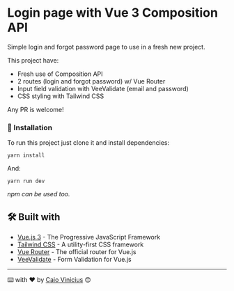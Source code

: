 # Login page with Vue 3 Composition API

Simple login and forgot password page to use in a fresh new project.

This project have:

- Fresh use of Composition API
- 2 routes (login and forgot password) w/ Vue Router
- Input field validation with VeeValidate (email and password)
- CSS styling with Tailwind CSS

Any PR is welcome!

### 🔧 Installation

To run this project just clone it and install dependencies:

```
yarn install
```

And:

```
yarn run dev
```

*npm can be used too.*

## 🛠️ Built with

* [Vue.js 3](https://vuejs.org/) - The Progressive JavaScript Framework
* [Tailwind CSS](https://tailwindcss.com/) - A utility-first CSS framework
* [Vue Router](https://router.vuejs.org/) - The official router for Vue.js
* [VeeValidate](https://vee-validate.logaretm.com/v4/) - Form Validation for Vue.js

---
⌨️ with ❤️ by [Caio Vinicius](https://www.linkedin.com/in/caio-2k/) 😊

